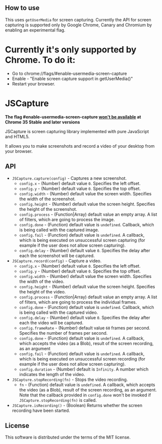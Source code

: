 ## How to use

This uses `getUserMedia` for screen capturing. Currently the API for screen capturing is supported only by Google Chrome, Canary and Chromium by enabling an experimental flag.

# Currently it's only supported by Chrome. To do it: 

* Go to chrome://flags/#enable-usermedia-screen-capture
* Enable - "Enable screen capture support in getUserMedia()"
* Restart your browser.

# JSCapture

**The flag #enable-usermedia-screen-capture [won't be available](https://codereview.chromium.org/270353002) at Chrome 35 Stable and later versions**

JSCapture is screen capturing library implemented with pure JavaScript and HTML5.

It allows you to make screenshots and record a video of your desktop from your browser.

## API

* `JSCapture.capture(config)` - Captures a new screenshot.
  * `config.x` - (Number) default value `0`. Specifies the left offset.
  * `config.y` - (Number) default value `0`. Specifies the top offset.
  * `config.width` - (Number) default value the screen width. Specifies the width of the screenshot.
  * `config.height` - (Number) default value the screen height. Specifies the height of the screenshot.
  * `config.process` - (Function|Array) default value an empty array. A list of filters, which are going to process the image.
  * `config.done` - (Function) default value is `undefined`. Callback, which is being called with the captured image.
  * `config.fail` - (Function) default value is `undefined`. A callback, which is being executed on unsuccessful screen capturing (for example if the user does not allow screen capturing).
  * `config.delay` - (Number) default value `0`. Specifies the delay after each the screenshot will be captured.
* `JSCapture.record(config)` - Capture a video.
  * `config.x` - (Number) default value `0`. Specifies the left offset.
  * `config.y` - (Number) default value `0`. Specifies the top offset.
  * `config.width` - (Number) default value the screen width. Specifies the width of the video.
  * `config.height` - (Number) default value the screen height. Specifies the height of the video.
  * `config.process` - (Function|Array) default value an empty array. A list of filters, which are going to process the individual frames.
  * `config.done` - (Function) default value is `undefined`. Callback, which is being called with the captured video.
  * `config.delay` - (Number) default value `0`. Specifies the delay after each the video will be captured.
  * `config.frameRate` - (Number) default value `60` frames per second. Specifies the number of frames per second.
  * `config.done` - (Function) default value is `undefined`. A callback, which accepts the video (as a Blob), result of the screen recording, as an argument
  * `config.fail` - (Function) default value is `undefined`. A callback, which is being executed on unsuccessful screen recording (for example if the user does not allow screen capturing).
  * `config.duration` - (Number) default is `Infinity`. A number which indicates the length of the video.
* `JSCapture.stopRecording(fn)` - Stops the video recording.
  * `fn` - (Function) default value is `undefined`. A callback, which accepts the video (as a Blob), result of the screen recording, as an argument. Note that the callback provided in `config.done` won't be invoked if `JSCapture.stopRecording(fn)` is called.
* `JSCapture.isRecording()` - (Boolean) Returns whether the screen recording have been started.

## License

This software is distributed under the terms of the MIT license.
